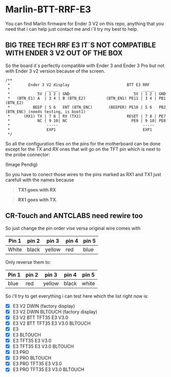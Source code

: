 # Marlin-BTT-RRF-E3
You can find Marlin firmware for Ender 3 V2 on this repo, anything that you need that i can help just contact me and i´ll try my best to help.

## BIG TREE TECH RRF E3 IT´S NOT COMPATIBLE WITH ENDER 3 V2 OUT OF THE BOX

So the board it´s perfectly compatible with Ender 3 and Ender 3 Pro but not with Ender 3 v2 version because of the screen.

    /**
     *        Ender 3 V2 display                         BTT E3 RRF
     *                _____                                     _____
     *            5V | 1 2 | GND                            5V | 1 2 | GND
     *   (BTN_E1) A  | 3 4 | B (BTN_E2)         (BTN_EN1) PE11 | 3 4 | PB1 (BTN_E2)
     *          BEEP | 5 6   ENT (BTN_ENC)       (BEEPER) PE10 | 5 6   PB2 (BTN_ENC) (needs testing, is boot1)
     *      (RX1) TX | 7 8 | RX (TX1)                    RESET | 7 8 | PE7
     *            NC | 9 10| NC                            PE9 | 9 10| PE8 
     *                -----                                     -----
     *                EXP1                                      EXP1
     */
     
So all the configuration files on the pins for the motherboard can be done except for the   *TX* and *RX* ones that will go on the   TFT pin which is next to the probe connector:

(Image Pendig)

So you have to conect those wires to the pins marked as RX1 and TX1 just carefull with the names because 
>__TX1 goes with RX__

>__RX1 goes with TX__.

## CR-Touch and ANTCLABS need rewire too
So just change the pin order vise versa original wire comes with 

Pin 1 | pin 2 | pin 3 | pin 4| pin 5
------------ | ------------- | ------------- | ------------- | -------------
White | black | yellow | red | blue

Only reverse them to:

Pin 1 | pin 2 | pin 3 | pin 4| pin 5
------------ | ------------- | ------------- | ------------- | -------------
blue | red | yellow | black | white

So i'll try to get everything i can test here which the list right now is:

- [x] E3 V2 DWIN (factory display)
- [x] E3 V2 DWIN BLTOUCH (factory display)
- [x] E3 V2 BTT TFT35 E3 V3.0
- [x] E3 V2 BTT TFT35 E3 V3.0 BLTOUCH
- [x] E3  
- [x] E3 BLTOUCH 
- [x] E3 TFT35 E3 V3.0
- [x] E3 TFT35 E3 V3.0 BLTOUCH
- [x] E3 PRO  
- [x] E3 PRO BLTOUCH 
- [x] E3 PRO TFT35 E3 V3.0
- [x] E3 PRO TFT35 E3 V3.0 BLTOUCH
